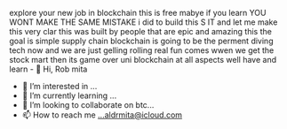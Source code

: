 explore your new job in blockchain this is free mabye if you learn YOU WONT  MAKE THE SAME MISTAKE i did to build this S IT and let me make this very clar this was built by people that are epic and amazing this the goal is simple supply chain blockchain is going to be the perment diving tech now and we are just gelling rolling real fun comes wwen we get the stock mart then its game over uni blockchain at all aspects well have and learn          - 👋 Hi, Rob mita
- 👀 I’m interested in ...
- 🌱 I’m currently learning ...
- 💞️ I’m looking to collaborate on btc...
- 📫 How to reach me ...aldrmita@icloud.com
